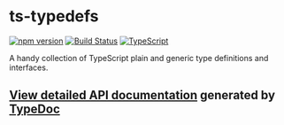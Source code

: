 # ts-typedefs


[![npm version](https://badge.fury.io/js/vee-type-safe.svg)](https://badge.fury.io/js/ts-typedefs)
[![Build Status](https://travis-ci.com/Veetaha/ts-types.svg?branch=master)](https://travis-ci.com/Veetaha/ts-types) 
[![TypeScript](https://img.shields.io/badge/%3C%2F%3E-TypeScript-%230074c1.svg)](https://www.typescriptlang.org/)

A handy collection of TypeScript plain and generic type definitions and interfaces.

## **[View detailed API documentation](https://veetaha.github.io/ts-typedefs/) generated by [TypeDoc](https://github.com/TypeStrong/typedoc)**